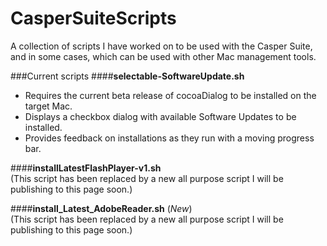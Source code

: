 CasperSuiteScripts
==================

A collection of scripts I have worked on to be used with the Casper Suite, and in some cases, which can be used with other Mac management tools.

###Current scripts
####**selectable-SoftwareUpdate.sh**<br>
- Requires the current beta release of cocoaDialog to be installed on the target Mac.
- Displays a checkbox dialog with available Software Updates to be installed.
- Provides feedback on installations as they run with a moving progress bar.

####**installLatestFlashPlayer-v1.sh**<br>
(This script has been replaced by a new all purpose script I will be publishing to this page soon.)

####**install_Latest_AdobeReader.sh**   (_New_)<br>
(This script has been replaced by a new all purpose script I will be publishing to this page soon.)

